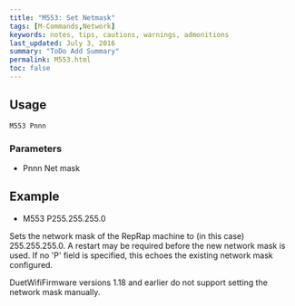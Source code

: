 ```yaml
---
title: "M553: Set Netmask" 
tags: [M-Commands,Network]
keywords: notes, tips, cautions, warnings, admonitions
last_updated: July 3, 2016
summary: "ToDo Add Summary"
permalink: M553.html
toc: false
---
```



## Usage ##
```
M553 Pnnn
```

### Parameters ###

+ Pnnn Net mask

## Example ##

+ M553 P255.255.255.0

Sets the network mask of the RepRap machine to (in this case) 255.255.255.0. A restart may be required before the new network mask is used. If no 'P' field is specified, this echoes the existing network mask configured.

DuetWifiFirmware versions 1.18 and earlier do not support setting the network mask manually.
